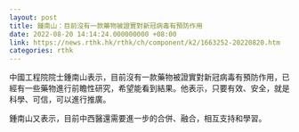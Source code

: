 ```yaml
---
layout: post
title: 鍾南山：目前沒有一款藥物被證實對新冠病毒有預防作用
date: 2022-08-20 14:14:24.000000000 +08:00
link: https://news.rthk.hk/rthk/ch/component/k2/1663252-20220820.htm
categories: rthk
---
```


中國工程院院士鍾南山表示，目前沒有一款藥物被證實對新冠病毒有預防作用，已經有一些藥物進行前瞻性研究，希望能看到結果。他表示，只要有效、安全，就是科學、可信，可以進行推廣。

鍾南山又表示，目前中西醫還需要進一步的合併、融合，相互支持和學習。
